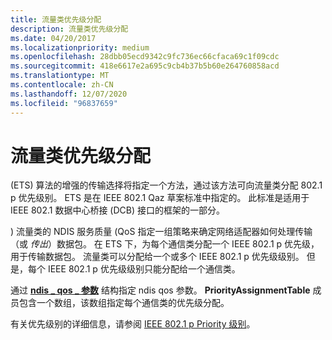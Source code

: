 ```yaml
---
title: 流量类优先级分配
description: 流量类优先级分配
ms.date: 04/20/2017
ms.localizationpriority: medium
ms.openlocfilehash: 28dbb05ecd9342c9fc736ec66cfaca69c1f09cdc
ms.sourcegitcommit: 418e6617e2a695c9cb4b37b5b60e264760858acd
ms.translationtype: MT
ms.contentlocale: zh-CN
ms.lasthandoff: 12/07/2020
ms.locfileid: "96837659"
---
```

# <a name="traffic-class-priority-assignment"></a>流量类优先级分配


 (ETS) 算法的增强的传输选择将指定一个方法，通过该方法可向流量类分配 802.1 p 优先级别。 ETS 是在 IEEE 802.1 Qaz 草案标准中指定的。 此标准是适用于 IEEE 802.1 数据中心桥接 (DCB) 接口的框架的一部分。

) 流量类的 NDIS 服务质量 (QoS 指定一组策略来确定网络适配器如何处理传输（或 *传出*）数据包。 在 ETS 下，为每个通信类分配一个 IEEE 802.1 p 优先级，用于传输数据包。 流量类可以分配给一个或多个 IEEE 802.1 p 优先级级别。 但是，每个 IEEE 802.1 p 优先级级别只能分配给一个通信类。

通过 [**ndis \_ qos \_ 参数**](/windows-hardware/drivers/ddi/ntddndis/ns-ntddndis-_ndis_qos_parameters) 结构指定 ndis qos 参数。 **PriorityAssignmentTable** 成员包含一个数组，该数组指定每个通信类的优先级分配。

有关优先级别的详细信息，请参阅 [IEEE 802.1 p Priority 级别](ieee-802-1p-priority-levels.md)。

 

